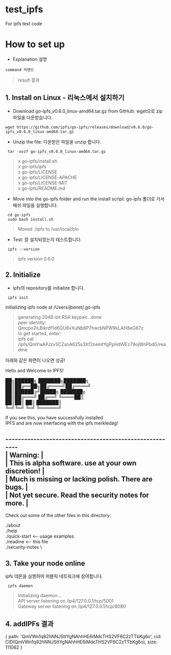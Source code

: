 # test_ipfs
For ipfs test code

# How to set up
- Explanation 설명 
```
command 커맨드
```
> result 결과

## 1. Install on Linux - 리눅스에서 설치하기
- Download go-ipfs_v0.6.0_linux-amd64.tar.gz from GitHub: wget으로 zip파일을 다운받습니다. 
```
wget https://github.com/ipfs/go-ipfs/releases/download/v0.6.0/go-ipfs_v0.6.0_linux-amd64.tar.gz
```
- Unzip the file: 다운받은 파일을 unzip 합니다. 
```
 tar -xvzf go-ipfs_v0.6.0_linux-amd64.tar.gz
```
> x go-ipfs/install.sh \
> x go-ipfs/ipfs \
> x go-ipfs/LICENSE \
> x go-ipfs/LICENSE-APACHE \
> x go-ipfs/LICENSE-MIT \
> x go-ipfs/README.md 

- Move into the go-ipfs folder and run the install script: go-ipfs 폴더로 가서 배쉬 파일을 실행합니다. 
```
 cd go-ipfs 
 sudo bash install.sh
```
> Moved ./ipfs to /usr/local/bin 

- Test: 잘 설치되었는지 테스트합니다. 
```
 ipfs --version
```
> ipfs version 0.6.0 


## 2. Initialize
- ipfs의 repository를 initialize 합니다. 
```
 ipfs init
```
initializing ipfs node at /Users/jbenet/.go-ipfs 
> generating 2048-bit RSA keypair...done \
> peer identity: Qmcpo2iLBikrdf1d6QU6vXuNb6P7hwrbNPW9kLAH8eG67z \
> to get started, enter: \
>   ipfs cat /ipfs/QmYwAPJzv5CZsnA625s3Xf2nemtYgPpHdWEz79ojWnPbdG/readme 

아래와 같은 화면이 나오면 성공!

Hello and Welcome to IPFS! 

██╗██████╗ ███████╗███████╗ \
██║██╔══██╗██╔════╝██╔════╝ \
██║██████╔╝█████╗  ███████╗ \
██║██╔═══╝ ██╔══╝  ╚════██║ \
██║██║     ██║     ███████║ \
╚═╝╚═╝     ╚═╝     ╚══════╝ 

If you see this, you have successfully installed \
IPFS and are now interfacing with the ipfs merkledag!

 ------------------------------------------------------- \
| Warning:                                              | \
|   This is alpha software. use at your own discretion! | \
|   Much is missing or lacking polish. There are bugs.  | \
|   Not yet secure. Read the security notes for more.   | 
 ------------------------------------------------------- 

Check out some of the other files in this directory:

  ./about \
  ./help \
  ./quick-start     <-- usage examples \
  ./readme          <-- this file \
  ./security-notes \
  
  
## 3. Take your node online
ipfs 데몬을 실행하여 퍼블릭 네트워크에 참여합니다. 
```
 ipfs daemon
```
> Initializing daemon... \
> API server listening on /ip4/127.0.0.1/tcp/5001 \
> Gateway server listening on /ip4/127.0.0.1/tcp/8080 

## 4. addIPFs 결과

{
  path: 'QmVWn1q82hNNJSttYgNAhhHE6iMdcTHS2VF6C2zTTbKg6o',
  cid: CID(QmVWn1q82hNNJSttYgNAhhHE6iMdcTHS2VF6C2zTTbKg6o),
  size: 111062
}
